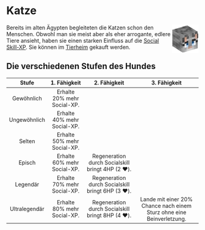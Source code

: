 # Katze

<img align="right" width="70" eight="75" src="../../../assets/image/pets/Katze.png">


Bereits im alten Ägypten begleiteten die Katzen schon den Menschen. Obwohl man sie meist aber als eher arrogante, edlere Tiere ansieht, haben sie einen starken Einfluss auf die [Social Skill-XP](../../pages/skills/social.md). Sie können im [Tierheim](../../pages/gebäude/tierheim.md) gekauft werden.

## Die verschiedenen Stufen des Hundes

| Stufe | 1. Fähigkeit | 2. Fähigkeit | 3. Fähigkeit |
|:-:|:-:|:-:|:-:|
| Gewöhnlich | Erhalte 20% mehr Social-XP. |
| Ungewöhnlich | Erhalte 40% mehr Social-XP. |
| Selten | Erhalte 50% mehr Social-XP. |
| Episch | Erhalte 60% mehr Social-XP. | Regeneration durch Socialskill bringt 4HP (2 :heart:). |
| Legendär | Erhalte 70% mehr Social-XP. | Regeneration durch Socialskill bringt 6HP (3 :heart:). |
| Ultralegendär | Erhalte 80% mehr Social-XP. | Regeneration durch Socialskill bringt 8HP (4 :heart:). | Lande mit einer 20% Chance nach einem Sturz ohne eine Beinverletzung. |

